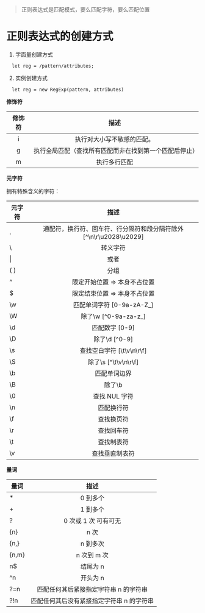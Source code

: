 > 正则表达式是匹配模式，要么匹配字符，要么匹配位置

# 正则表达式的创建方式

1. 字面量创建方式

```
  let reg = /pattern/attributes;
```

2. 实例创建方式

```
  let reg = new RegExp(pattern, attributes)
```

**修饰符**

| 修饰符 |                          描述                          |
| :----: | :----------------------------------------------------: |
|   i    |               执行对大小写不敏感的匹配。               |
|   g    | 执行全局匹配（查找所有匹配而非在找到第一个匹配后停止） |
|   m    |                      执行多行匹配                      |

**元字符**

拥有特殊含义的字符：

| 元字符 |                                描述                                |
| ------ | :----------------------------------------------------------------: |
| .      | 通配符，换行符、回车符、行分隔符和段分隔符除外 [^\n\r\u2028\u2029] |
| \      |                              转义字符                              |
| \|     |                                或者                                |
| ( )    |                                分组                                |
| ^      |                    限定开始位置 => 本身不占位置                    |
| \$     |                    限定结束位置 => 本身不占位置                    |
| \w     |                     匹配单词字符 [0-9a-zA-Z_]                      |
| \W     |                        除了\w [^0-9a-za-z_]                        |
| \d     |                           匹配数字 [0-9]                           |
| \D     |                           除了\d [^0-9]                            |
| \s     |                     查找空白字符 [\t\v\n\r\f]                      |
| \S     |                        除了\s [^\t\v\n\r\f]                        |
| \b     |                            匹配单词边界                            |
| \B     |                               除了\b                               |
| \0     |                           查找 NUL 字符                            |
| \n     |                             匹配换行符                             |
| \f     |                             查找换页符                             |
| \r     |                             查找回车符                             |
| \t     |                             查找制表符                             |
| \v     |                           查找垂直制表符                           |

**量词**

| 量词  |                   描述                    |
| ----- | :---------------------------------------: |
| *    |                 0 到多个                  |
| +     |                 1 到多个                  |
| ?     |           0 次或 1 次 可有可无            |
| {n}   |                   n 次                    |
| {n,}  |                 n 到多次                  |
| {n,m} |                n 次到 m 次                |
| n\$   |                 结尾为 n                  |
| ^n    |                 开头为 n                  |
| ?=n   |   匹配任何其后紧接指定字符串 n 的字符串   |
| ?!n   | 匹配任何其后没有紧接指定字符串 n 的字符串 |
